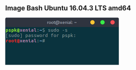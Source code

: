 ## Image Bash Ubuntu 16.04.3 LTS amd64

![Bash-ubuntu-with-bashrc](https://github.com/PhineasPhreak/dotfiles/blob/master/screenshots/bash-ubuntu.png)
